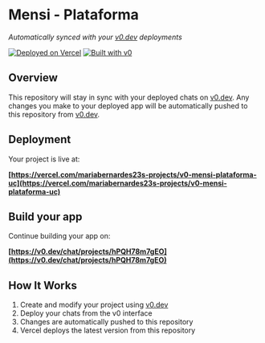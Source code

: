 # Mensi - Plataforma

*Automatically synced with your [v0.dev](https://v0.dev) deployments*

[![Deployed on Vercel](https://img.shields.io/badge/Deployed%20on-Vercel-black?style=for-the-badge&logo=vercel)](https://vercel.com/mariabernardes23s-projects/v0-mensi-plataforma-uc)
[![Built with v0](https://img.shields.io/badge/Built%20with-v0.dev-black?style=for-the-badge)](https://v0.dev/chat/projects/hPQH78m7gEO)

## Overview

This repository will stay in sync with your deployed chats on [v0.dev](https://v0.dev).
Any changes you make to your deployed app will be automatically pushed to this repository from [v0.dev](https://v0.dev).

## Deployment

Your project is live at:

**[https://vercel.com/mariabernardes23s-projects/v0-mensi-plataforma-uc](https://vercel.com/mariabernardes23s-projects/v0-mensi-plataforma-uc)**

## Build your app

Continue building your app on:

**[https://v0.dev/chat/projects/hPQH78m7gEO](https://v0.dev/chat/projects/hPQH78m7gEO)**

## How It Works

1. Create and modify your project using [v0.dev](https://v0.dev)
2. Deploy your chats from the v0 interface
3. Changes are automatically pushed to this repository
4. Vercel deploys the latest version from this repository